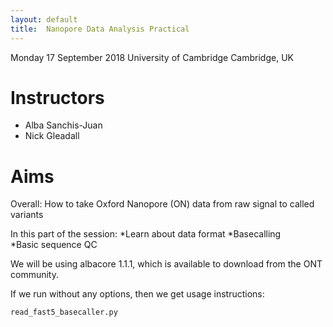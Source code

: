 ```yaml
---
layout: default
title:  Nanopore Data Analysis Practical 
---
```



Monday 17 September 2018
University of Cambridge
Cambridge, UK

# Instructors

  * Alba Sanchis-Juan 
  * Nick Gleadall 
  
# Aims

  Overall: How to take Oxford Nanopore (ON) data from raw signal to called variants
  
  In this part of the session: 
    *Learn about data format 
    *Basecalling  
    *Basic sequence QC 

  
  
  
  
  
  
  
  
  
  
  
  
  
  
  
We will be using albacore 1.1.1, which is available to download from the ONT community.

If we run without any options, then we get usage instructions:

```sh
read_fast5_basecaller.py
```
  

